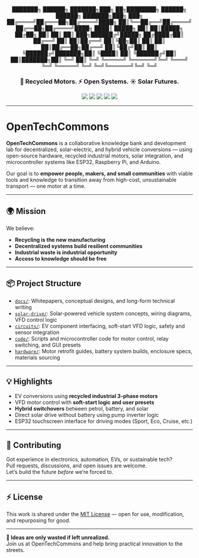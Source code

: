 <div align="center">

███████╗ ██████╗ ███████╗███╗ ██╗████████╗ ██████╗ ██████╗ ███████╗███╗ ███╗
██╔════╝██╔═══██╗██╔════╝████╗ ██║╚══██╔══╝██╔════╝ ██╔══██╗██╔════╝████╗ ████║
█████╗ ██║ ██║█████╗ ██╔██╗ ██║ ██║ ██║ ███╗██████╔╝█████╗ ██╔████╔██║
██╔══╝ ██║ ██║██╔══╝ ██║╚██╗██║ ██║ ██║ ██║██╔══██╗██╔══╝ ██║╚██╔╝██║
██║ ╚██████╔╝███████╗██║ ╚████║ ██║ ╚██████╔╝██║ ██║███████╗██║ ╚═╝ ██║
╚═╝ ╚═════╝ ╚══════╝╚═╝ ╚═══╝ ╚═╝ ╚═════╝ ╚═╝ ╚═╝╚══════╝╚═╝ ╚═╝


<h3>🚙 Recycled Motors. ⚡ Open Systems. ☀️ Solar Futures.</h3>

[![](https://img.shields.io/badge/platform-ESP32%20%7C%20Raspberry%20Pi%20%7C%20Arduino-blue)](https://github.com/1435thunder/OpenTechCommons/)
[![](https://img.shields.io/badge/license-MIT-green)](LICENSE)
[![](https://img.shields.io/badge/project-status%3A%20WIP-yellow)]()
[![](https://img.shields.io/badge/powered%20by-community%20%26%20creativity-orange)]()
[![](https://img.shields.io/github/last-commit/1435thunder/OpenTechCommons)](https://github.com/1435thunder/OpenTechCommons/commits/main)

</div>

---

# OpenTechCommons

**OpenTechCommons** is a collaborative knowledge bank and development lab for decentralized, solar-electric, and hybrid vehicle conversions — using open-source hardware, recycled industrial motors, solar integration, and microcontroller systems like ESP32, Raspberry Pi, and Arduino.

Our goal is to **empower people, makers, and small communities** with viable tools and knowledge to transition away from high-cost, unsustainable transport — one motor at a time.

---

## 🌍 Mission

We believe:

- **Recycling is the new manufacturing**
- **Decentralized systems build resilient communities**
- **Industrial waste is industrial opportunity**
- **Access to knowledge should be free**

---

## 📦 Project Structure

- [`docs/`](docs): Whitepapers, conceptual designs, and long-form technical writing  
- [`solar-drive/`](solar-drive): Solar-powered vehicle system concepts, wiring diagrams, VFD control logic  
- [`circuits/`](circuits): EV component interfacing, soft-start VFD logic, safety and sensor integration  
- [`code/`](code): Scripts and microcontroller code for motor control, relay switching, and GUI presets  
- [`hardware/`](hardware): Motor retrofit guides, battery system builds, enclosure specs, materials sourcing  

---

## 💡 Highlights

- EV conversions using **recycled industrial 3-phase motors**
- VFD motor control with **soft-start logic and user presets**
- **Hybrid switchovers** between petrol, battery, and solar
- Direct solar drive without battery using pump inverter logic
- ESP32 touchscreen interface for driving modes (Sport, Eco, Cruise, etc.)

---

## 🤝 Contributing

Got experience in electronics, automation, EVs, or sustainable tech?  
Pull requests, discussions, and open issues are welcome.  
Let’s build the future *before* we’re forced to.

---

## ⚡ License

This work is shared under the [MIT License](LICENSE) — open for use, modification, and repurposing for good.

---

**🧠 Ideas are only wasted if left unrealized.**  
Join us at OpenTechCommons and help bring practical innovation to the streets.

